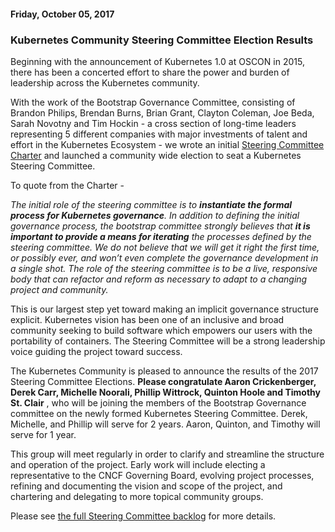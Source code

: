 #### Friday, October 05, 2017 
### Kubernetes Community Steering Committee Election Results 
Beginning with the announcement of Kubernetes 1.0 at OSCON in 2015, there has been a concerted effort to share the power and burden of leadership across the Kubernetes community.  
  
With the work of the Bootstrap Governance Committee, consisting of Brandon Philips, Brendan Burns, Brian Grant, Clayton Coleman, Joe Beda, Sarah Novotny and Tim Hockin - a cross section of long-time leaders representing 5 different companies with major investments of talent and effort in the Kubernetes Ecosystem - we wrote an initial [Steering Committee Charter](https://github.com/kubernetes/steering/blob/master/charter.md) and launched a community wide election to seat a Kubernetes Steering Committee.   
  
To quote from the Charter -  
  
_The initial role of the steering committee is to **instantiate the formal process for Kubernetes governance**. In addition to defining the initial governance process, the bootstrap committee strongly believes that **it is important to provide a means for iterating** the processes defined by the steering committee. We do not believe that we will get it right the first time, or possibly ever, and won’t even complete the governance development in a single shot. The role of the steering committee is to be a live, responsive body that can refactor and reform as necessary to adapt to a changing project and community._  
  
This is our largest step yet toward making an implicit governance structure explicit. Kubernetes vision has been one of an inclusive and broad community seeking to build software which empowers our users with the portability of containers. The Steering Committee will be a strong leadership voice guiding the project toward success.  
  
The Kubernetes Community is pleased to announce the results of the 2017 Steering Committee Elections. **Please congratulate Aaron Crickenberger, Derek Carr, Michelle Noorali, Phillip Wittrock, Quinton Hoole and Timothy St. Clair** , who will be joining the members of the Bootstrap Governance committee on the newly formed Kubernetes Steering Committee. Derek, Michelle, and Phillip will serve for 2 years. Aaron, Quinton, and Timothy will serve for 1 year.  
  
This group will meet regularly in order to clarify and streamline the structure and operation of the project. Early work will include electing a representative to the CNCF Governing Board, evolving project processes, refining and documenting the vision and scope of the project, and chartering and delegating to more topical community groups.   
  
Please see [the full Steering Committee backlog](https://github.com/kubernetes/steering/blob/master/backlog.md) for more details.
